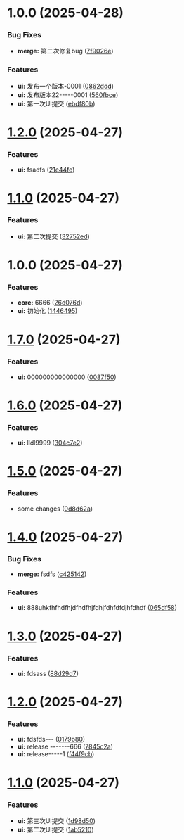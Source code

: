 # 1.0.0 (2025-04-28)


### Bug Fixes

* **merge:** 第二次修复bug ([7f9026e](https://github.com/coderlzw-cn/husky-example/commit/7f9026e326a28bed35208088c2edaa9acc8c003b))


### Features

* **ui:** 发布一个版本-0001 ([0862ddd](https://github.com/coderlzw-cn/husky-example/commit/0862ddd00208ae4e4f9c190d3ee535470e2ab6fb))
* **ui:** 发布版本22-----0001 ([560fbce](https://github.com/coderlzw-cn/husky-example/commit/560fbcee9eb53d6140f3ee71fdad13d8a82d853d))
* **ui:** 第一次UI提交 ([ebdf80b](https://github.com/coderlzw-cn/husky-example/commit/ebdf80b0f539f162e41f82200a8ac51e637a1ad0))

# [1.2.0](https://github.com/coderlzw-cn/husky-example/compare/v1.1.0...v1.2.0) (2025-04-27)


### Features

* **ui:** fsadfs ([21e44fe](https://github.com/coderlzw-cn/husky-example/commit/21e44fe1344e2d5c903fa242e4231e679cb7dada))

# [1.1.0](https://github.com/coderlzw-cn/husky-example/compare/v1.0.0...v1.1.0) (2025-04-27)


### Features

* **ui:** 第二次提交 ([32752ed](https://github.com/coderlzw-cn/husky-example/commit/32752ede7ff7f4b707a09d638b8d6a05c785dcb2))

# 1.0.0 (2025-04-27)


### Features

* **core:** 6666 ([26d076d](https://github.com/coderlzw-cn/husky-example/commit/26d076d70b9fce12e2d130966a2dc879ebe76bc9))
* **ui:** 初始化 ([1446495](https://github.com/coderlzw-cn/husky-example/commit/1446495faf761251e8fa9668f8399c8fc185ddb1))

# [1.7.0](https://github.com/coderlzw-cn/husky-example/compare/v1.6.0...v1.7.0) (2025-04-27)


### Features

* **ui:** 000000000000000 ([0087f50](https://github.com/coderlzw-cn/husky-example/commit/0087f500a925098292623b728432e048216492e2))

# [1.6.0](https://github.com/coderlzw-cn/husky-example/compare/v1.5.0...v1.6.0) (2025-04-27)


### Features

* **ui:** lldl9999 ([304c7e2](https://github.com/coderlzw-cn/husky-example/commit/304c7e2ba8e73c1f691505d9dbfa0f89b909e023))

# [1.5.0](https://github.com/coderlzw-cn/husky-example/compare/v1.4.0...v1.5.0) (2025-04-27)


### Features

* some changes ([0d8d62a](https://github.com/coderlzw-cn/husky-example/commit/0d8d62a7e35a1fa33cebae5a1efa8e5fa9e7c356))

# [1.4.0](https://github.com/coderlzw-cn/husky-example/compare/v1.3.0...v1.4.0) (2025-04-27)


### Bug Fixes

* **merge:** fsdfs ([c425142](https://github.com/coderlzw-cn/husky-example/commit/c425142742919ed0a8e44b4cd8bfbfd21384015e))


### Features

* **ui:** 888uhkfhfhdfhjdfhdfhjfdhjfdhfdfdjhfdhdf ([065df58](https://github.com/coderlzw-cn/husky-example/commit/065df5890ee80fddf817bdd2074e0e9bbd8428c3))

# [1.3.0](https://github.com/coderlzw-cn/husky-example/compare/v1.2.0...v1.3.0) (2025-04-27)


### Features

* **ui:** fdsass ([88d29d7](https://github.com/coderlzw-cn/husky-example/commit/88d29d720605a52360ba246f8af5e7e3c0cd6d78))

# [1.2.0](https://github.com/coderlzw-cn/husky-example/compare/v1.1.0...v1.2.0) (2025-04-27)


### Features

* **ui:** fdsfds--- ([0179b80](https://github.com/coderlzw-cn/husky-example/commit/0179b806db86c4eb73e5df6a63c9c9729ff94a37))
* **ui:** release -------666 ([7845c2a](https://github.com/coderlzw-cn/husky-example/commit/7845c2a8806050fe515ba6012d054f4827554bd0))
* **ui:** release-----1 ([f44f9cb](https://github.com/coderlzw-cn/husky-example/commit/f44f9cbb06a53786a6511a32b5caa9e8958d765d))

# [1.1.0](https://github.com/coderlzw-cn/husky-example/compare/v1.0.0...v1.1.0) (2025-04-27)


### Features

* **ui:** 第三次UI提交 ([1d98d50](https://github.com/coderlzw-cn/husky-example/commit/1d98d500916ed42ee28671f59423d92a8e7bb3e5))
* **ui:** 第二次UI提交 ([1ab5210](https://github.com/coderlzw-cn/husky-example/commit/1ab5210bcdb2d4005277b872cc3708221e6da65d))
